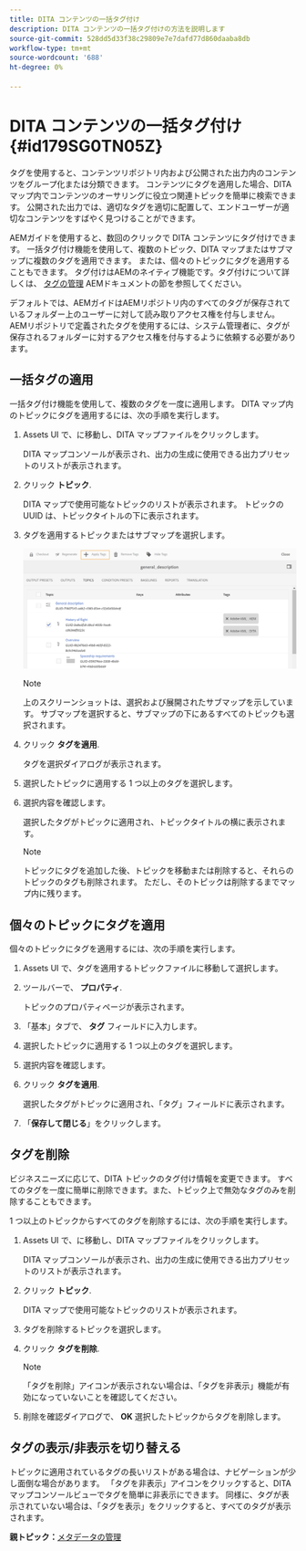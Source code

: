 ```yaml
---
title: DITA コンテンツの一括タグ付け
description: DITA コンテンツの一括タグ付けの方法を説明します
source-git-commit: 528dd5d33f38c29809e7e7dafd77d860daaba8db
workflow-type: tm+mt
source-wordcount: '688'
ht-degree: 0%

---
```



# DITA コンテンツの一括タグ付け {#id179SG0TN05Z}

タグを使用すると、コンテンツリポジトリ内および公開された出力内のコンテンツをグループ化または分類できます。 コンテンツにタグを適用した場合、DITA マップ内でコンテンツのオーサリングに役立つ関連トピックを簡単に検索できます。 公開された出力では、適切なタグを適切に配置して、エンドユーザーが適切なコンテンツをすばやく見つけることができます。

AEMガイドを使用すると、数回のクリックで DITA コンテンツにタグ付けできます。 一括タグ付け機能を使用して、複数のトピック、DITA マップまたはサブマップに複数のタグを適用できます。 または、個々のトピックにタグを適用することもできます。 タグ付けはAEMのネイティブ機能です。タグ付けについて詳しくは、 [タグの管理](https://experienceleague.adobe.com/docs/experience-manager-cloud-service/sites/authoring/features/tags.html?lang=en) AEMドキュメントの節を参照してください。

デフォルトでは、AEMガイドはAEMリポジトリ内のすべてのタグが保存されているフォルダー上のユーザーに対して読み取りアクセス権を付与しません。 AEMリポジトリで定義されたタグを使用するには、システム管理者に、タグが保存されるフォルダーに対するアクセス権を付与するように依頼する必要があります。

## 一括タグの適用

一括タグ付け機能を使用して、複数のタグを一度に適用します。 DITA マップ内のトピックにタグを適用するには、次の手順を実行します。

1. Assets UI で、に移動し、DITA マップファイルをクリックします。

   DITA マップコンソールが表示され、出力の生成に使用できる出力プリセットのリストが表示されます。

1. クリック **トピック**.

   DITA マップで使用可能なトピックのリストが表示されます。 トピックの UUID は、トピックタイトルの下に表示されます。

1. タグを適用するトピックまたはサブマップを選択します。

   ![](images/apply-tags-uuid.png)


   >[!NOTE]
   >
   > 上のスクリーンショットは、選択および展開されたサブマップを示しています。 サブマップを選択すると、サブマップの下にあるすべてのトピックも選択されます。

1. クリック **タグを適用**.

   タグを選択ダイアログが表示されます。

1. 選択したトピックに適用する 1 つ以上のタグを選択します。

1. 選択内容を確認します。

   選択したタグがトピックに適用され、トピックタイトルの横に表示されます。

   >[!NOTE]
   >
   > トピックにタグを追加した後、トピックを移動または削除すると、それらのトピックのタグも削除されます。 ただし、そのトピックは削除するまでマップ内に残ります。


## 個々のトピックにタグを適用

個々のトピックにタグを適用するには、次の手順を実行します。

1. Assets UI で、タグを適用するトピックファイルに移動して選択します。

1. ツールバーで、 **プロパティ**.

   トピックのプロパティページが表示されます。

1. 「基本」タブで、 **タグ** フィールドに入力します。

1. 選択したトピックに適用する 1 つ以上のタグを選択します。

1. 選択内容を確認します。

1. クリック **タグを適用**.

   選択したタグがトピックに適用され、「タグ」フィールドに表示されます。

1. 「**保存して閉じる**」をクリックします。


## タグを削除

ビジネスニーズに応じて、DITA トピックのタグ付け情報を変更できます。 すべてのタグを一度に簡単に削除できます。また、トピック上で無効なタグのみを削除することもできます。

1 つ以上のトピックからすべてのタグを削除するには、次の手順を実行します。

1. Assets UI で、に移動し、DITA マップファイルをクリックします。

   DITA マップコンソールが表示され、出力の生成に使用できる出力プリセットのリストが表示されます。

1. クリック **トピック**.

   DITA マップで使用可能なトピックのリストが表示されます。

1. タグを削除するトピックを選択します。

1. クリック **タグを削除**.

   >[!NOTE]
   >
   > 「タグを削除」アイコンが表示されない場合は、「タグを非表示」機能が有効になっていないことを確認してください。

1. 削除を確認ダイアログで、 **OK** 選択したトピックからタグを削除します。


## タグの表示/非表示を切り替える

トピックに適用されているタグの長いリストがある場合は、ナビゲーションが少し面倒な場合があります。 「タグを非表示」アイコンをクリックすると、DITA マップコンソールビューでタグを簡単に非表示にできます。 同様に、タグが表示されていない場合は、「タグを表示」をクリックすると、すべてのタグが表示されます。

**親トピック：**[&#x200B;メタデータの管理](manage-metadata.md)

